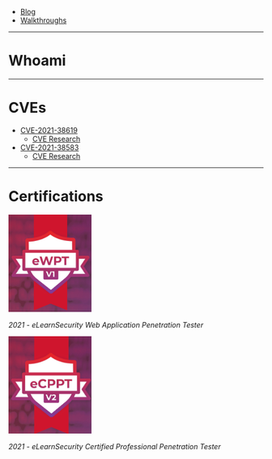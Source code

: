 - [Blog](blog.md)
- [Walkthroughs](walkthroughs.md)

---
# Whoami



---
# CVEs
- [CVE-2021-38619](https://nvd.nist.gov/vuln/detail/CVE-2021-38619)
  - [CVE Research](https://github.com/charlesbickel/CVE-2021-38619)
- [CVE-2021-38583](https://nvd.nist.gov/vuln/detail/CVE-2021-38583)
  - [CVE Research](https://github.com/charlesbickel/CVE-2021-38583)

---
# Certifications

[![eWPT](images/eWPTv1.png)](https://verified.elearnsecurity.com/certificates/663edff9-68cf-4d94-9dd9-b642a1160a09)

*2021 - eLearnSecurity Web Application Penetration Tester*



[![eCPPT](images/eCPPTv2.png)](https://verified.elearnsecurity.com/certificates/20cde042-3157-4a46-9423-5d792136ecc7)

*2021 - eLearnSecurity Certified Professional Penetration Tester*
